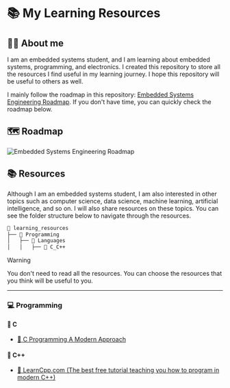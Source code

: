 # 📚 My Learning Resources

## 👨‍💻 About me

I am an embedded systems student, and I am learning about embedded systems, programming, and electronics. I created this repository to store all the resources I find useful in my learning journey. I hope this repository will be useful to others as well.

I mainly follow the roadmap in this repository: [Embedded Systems Engineering Roadmap](https://github.com/m3y54m/Embedded-Engineering-Roadmap). If you don't have time, you can quickly check the roadmap below.

## 🗺️ Roadmap

![Embedded Systems Engineering Roadmap](https://github.com/m3y54m/Embedded-Engineering-Roadmap/releases/latest/download/Embedded-Engineering-Roadmap.png)

## 📚 Resources

Although I am an embedded systems student, I am also interested in other topics such as computer science, data science, machine learning, artificial intelligence, and so on. I will also share resources on these topics. You can see the folder structure below to navigate through the resources.

```txt
📁 learning_resources
├── 📁 Programming
│   ├── 📁 Languages
│   │   ├── 📁 C_C++
```

> [!WARNING]
> You don't need to read all the resources. You can choose the resources that you think will be useful to you.

---

### 💻 Programming

#### 🔵 C

- [📘 C Programming A Modern Approach](/Programming/Languages/C_C++/C%20Programming%20A%20Modern%20Approach.pdf)

#### 🔵 C++

- [🔗 LearnCpp.com (The best free tutorial teaching you how to program in modern C++)](https://www.learncpp.com/)
